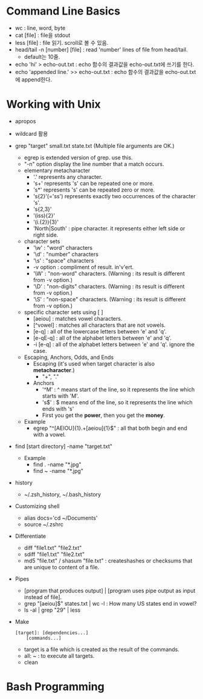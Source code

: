 # Command Line Basics

- wc : line, word, byte
- cat [file] : file을 stdout
- less [file] : file 읽기. scroll로 볼 수 있음.
- head/tail -n [number] [file] : read 'number' lines of file from head/tail.
    - default는 10줄.
- echo 'hi' > echo-out.txt : echo 함수의 결과값을 echo-out.txt에 쓰기를 한다.
- echo 'appended line.' >> echo-out.txt : echo 함수의 결과값을 echo-out.txt에 append한다.

# Working with Unix

- apropos
- wildcard 활용
- grep "target" small.txt state.txt (Multiple file arguments are OK.)
    - egrep is extended version of grep. use this.
    - "-n" option display the line number that a match occurs.
    - elementary metacharacter
        - '.' represents any character.
        - 's+' represents 's' can be repeated one or more.
        - 's*' represents 's' can be repeated zero or more.
        - 's{2}'(='ss') represents exactly two occurrences of the character 's'.
        - 's{2,3}'
        - '(iss){2}'
        - '(i.{2}){3}'
        - 'North|South' : pipe character. it represents either left side or right side.
    - character sets
        - '\w' : "word" characters
        - '\d' : "number" characters
        - '\s' : "space" characters
        - -v option : compliment of result. in'v'ert.
        - '\W' : "non-word" characters. (Warning : its result is different from -v option.)
        - '\D' : "non-digits" characters. (Warning : its result is different from -v option.)
        - '\S' : "non-space" characters. (Warning : its result is different from -v option.)
    - specific character sets using [ ]
        - [aeiou] : matches vowel characters.
        - [^vowel] : matches all characters that are not vowels.
        - [e-q] : all of the lowercase letters between 'e' and 'q'.
        - [e-qE-q] : all of the alphabet letters between 'e' and 'q'.
        - -i [e-q] : all of the alphabet letters between 'e' and 'q'. ignore the case.
    - Escaping, Anchors, Odds, and Ends
        - Escaping (it's used when target character is also **metacharacter**.)
            - "\+", "\."
        - Anchors
            - '^M' : ^ means start of the line, so it represents the line which starts with 'M'.
            - 's$' : $ means end of the line, so it represents the line which ends with 's'
            - First you get the **power**, then you get the **money**.
    - Example
        - egrep "^[AEIOU]{1}.+[aeiou]{1}$" : all that both begin and end with a vowel.
- find [start directory] -name "target.txt"
    - Example
        - find . -name "*.jpg"
        - find ~ -name "*.jpg"
- history
    - ~/.zsh_history, ~/.bash_history

- Customizing shell
    - alias docs='cd ~/Documents'
    - source ~/.zshrc
- Differentiate
    - diff "file1.txt" "file2.txt"
    - sdiff "file1.txt" "file2.txt"
    - md5 "file.txt" / shasum "file.txt" : createshashes or checksums that are unique to content of a file.
- Pipes
    - [program that produces output] | [program uses pipe output as input instead of file].
    - grep "[aeiou]$" states.txt | wc -l : How many US states end in vowel?
    - ls -al | grep "29" | less
- Make
    ```
    [target]: [dependencies...]
        [commands...]
    ```
    - target is a file which is created as the result of the commands.
    - all: ~ : to execute all targets.
    - clean


# Bash Programming
    